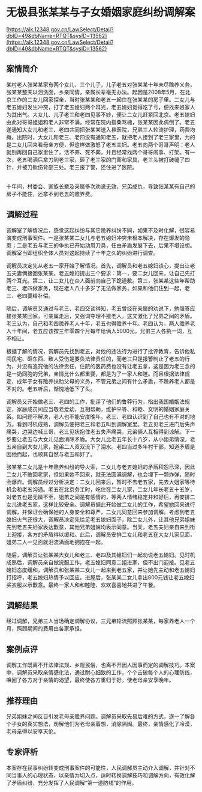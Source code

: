 # 无极县张某某与子女婚姻家庭纠纷调解案 

[https://alk.12348.gov.cn/LawSelect/Detail?dbID=49&dbName=RTQT&sysID=13562](https://alk.12348.gov.cn/LawSelect/Detail?dbID=49&dbName=RTQT&sysID=13562) 


## 案情简介 

某村老人张某某家有两个女儿、三个儿子，儿子老五对张某某十年未尽赡养义务，张某某整天以泪洗面，乡亲同情，亲属长辈毫无办法。起因是2008年5月，在北京工作的二女儿回家探亲，当时张某某和老五一起住在张某某的房子里。二女儿与老五媳妇发生冲突，打了老五媳妇两个耳光，老五媳妇觉得吃了亏，便找来娘家人为其出气。大女儿、儿子老三和老四见事不妙，便让二女儿赶紧回北京。老五媳妇由此对哥哥姐姐和老人非常不满，经常在院内指桑骂槐，张某某因此病倒了。老五遂通知大女儿和老三、老四共同把张某某送入县医院，兄弟三人轮流护理，药费均摊。出院时，大女儿和老三、老四没有通知老五，就把老人接到了老三家里，为的是二女儿回来看母亲方便，但这样做激怒了老五夫妇。老五向两个哥哥声明：老人就别再回自己家里住了，活不养、死不葬，并且经常找两个哥哥闹事、打架。有一次，老五喝酒后拿刀到老三家，砸了老三家的门窗和家具，老三头被打破缝了四针，并被刀砍伤背部三处。老三报了警，还住进了医院。                                               
 
十年间，村委会、家族长辈及亲属多次劝说无效，兄弟成仇，导致张某某有自己的房子不能住，还拿不到老五的赡养费。 

## 调解过程 

调解室了解情况后，感觉这起纠纷与其它赡养纠纷不同，如果不及时化解，很容易演变成刑事案件。一是张某某二女儿与老五媳妇冲突未根本解决，存在爆发的隐患；二是老五与老三的争执已开始动用刀具，任由矛盾发展下去，后果不堪设想。调解室当即组织全体人员对这起持续了十年之久的纠纷进行调查。 
 
调解员决定先从老五一家开始了解情况。首先，调解员和老五媳妇谈心，提出让老五夫妻俩接回张某某，老五媳妇提出三个要求：第一，要二女儿回来，让自己先打两个耳光。第二，让二女儿在众人面前向自己下跪道歉。第三，张某某这些年帮助老三、老四做家务，现在老人八十多岁了无法做家务，如果和他们住到一起，老三、老四要给补偿。 
 
随后，调解员又通过与老三、老四交谈得知，老五曾经在亲属的劝说下，勉强答应接张某某回家，可亲属走后，又强词夺理不接老人，这又激化了兄弟之间的矛盾。老三认为，自己和老四赡养老人十年，老五也得赡养十年。老四认为，两人赡养老人十年间，老五应该按三年零四个月每年给俩人5000元。兄弟三人各执一词，互不相让。 
 
根据了解的情况，调解员先找到老五，对他的违法行为进行了批评教育，告诉他私闯民宅、砸东西、致人受伤是要负法律责任的，而老三只是报警制止了老五的行为，并没有追究他的法律责任，住院的医药费也没有让老五拿，这是因为老三念的是一奶同胞的兄弟，亲情比什么都重要，都是为了一家人和睦。而且根据法律规定，成年子女有赡养扶助父母的义务，不管兄弟之间有什么矛盾，不赡养老人都是不对的。老五听后，惭愧地低下了头。 
 
调解员又开始做老三、老四的工作，批评了他们的鲁莽行为，指出我国婚姻法规定，家庭成员间应当敬老爱幼，互相帮助，维护平等、和睦、文明的婚姻家庭关系。如问题不解决，老人也不能安度晚年。老三、老四认识到了自己也有不对的地方。看到时机成熟，调解员便把老三和老五叫到调解室里。老五见老三进门后失声痛哭，边哭边喊三哥，老三见状抱住老五失声痛哭，兄弟俩人互相得到谅解。下一步要让老五与大女儿见面消除矛盾。大女儿比老五年长十八岁，从小姐弟情深，老五亲自到大女儿家，姐弟二人双双流下了泪水。老四当过多年村干部，知道矛盾是因他而起，也顺其自然与老五和好了。 
 
张某某二女儿是十年赡养纠纷的导火索，二女儿与老五媳妇的矛盾积怨已深，因此二女儿不敢回老家，但如果她不回来，就无法圆满调解，也会埋下一颗炸弹，随时会爆炸。调解员经过分析决定：二女儿回来后，暂时不去老五家，先去大姐家等待机会和老五沟通。老五在北京务工时，吃住在二女儿家，二女儿年长老五十五岁，对老五也是无微不至，姐弟之间是有感情的，等两人情绪稳定并和好后，再安排二女儿进老五家，这样比较安全。调解员据此开始做二女儿的工作，希望她回来进行调解，并保证会确保她的人身安全和尊严，二女儿同意回来参加调解。考虑到老五媳妇火气还很大，调解员决定先给足老五媳妇面子，除二女儿外，让其他兄弟姐妹先到老五夫妇家表达歉意，其他兄弟姐妹均表示同意。当天，老五夫妇亲自来到街上迎接，各方的矛盾得以缓和。此后，调解员安排二女儿和老五在大女儿家见面，姐弟二人一见面就泪流满面地拥抱在一起。                 
 
随后，调解员让张某某大女儿和老三、老四及其媳妇们一起劝说老五媳妇。见时机成熟后，调解员亲自做说服工作。老五媳妇同意二姐进家，但不出门迎接。见老五媳妇态度缓和，调解员和张某某二女儿一起来到老五家，并让她先主动和老五媳妇打招呼，老五媳妇热情予以回应。进屋后，张某某二女儿拿出800元钱让老五媳妇买衣服以示歉意。最终一家人和和睦睦、欢欢喜喜地共进了午餐。 

## 调解结果 

 
 
 
经过调解，兄弟三人当场确定调解协议，三兄弟轮流照顾张某某，每家养老人一个月，照顾期间的费用由各家承担。 
 
 
 

## 案例点评 

调解工作既离不开法律法规、乡规民俗，也离不开因人因事而定的调解技巧。本案中，调解员采取亲情感化法，通过耐心细致的工作，个个击破每个人的心理防线，唤回了各方对于亲情的渴望，最终使各方重归于好，使老母亲安享晚年。 

## 推荐理由 

兄弟姐妹之间反目引发老母亲赡养问题。调解员采取先易后难的方式，逐一了解各个子女的真实想法，劝解他们为老母亲着想，消除隔阂。最终，亲情感化了冷漠，老母亲得以安享天伦。 

## 专家评析 

本案存在民事纠纷转变成刑事案件的可能性，人民调解员主动介入调解，并针对不同当事人的心理状态，以亲情为切入点，适时转换调解技巧和调解方向，有效化解了矛盾纠纷，充分发挥了人民调解“第一道防线”的作用。 

